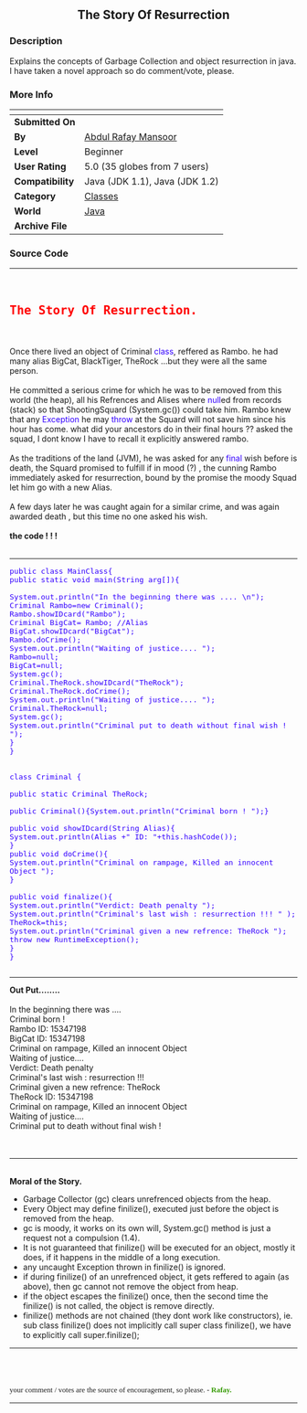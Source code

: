 ﻿<div align="center">

## The Story Of Resurrection


</div>

### Description

Explains the concepts of Garbage Collection and object resurrection in java. I have taken a novel approach so do comment/vote, please.
 
### More Info
 


<span>             |<span>
---                |---
**Submitted On**   |
**By**             |[Abdul Rafay Mansoor](https://github.com/Planet-Source-Code/PSCIndex/blob/master/ByAuthor/abdul-rafay-mansoor.md)
**Level**          |Beginner
**User Rating**    |5.0 (35 globes from 7 users)
**Compatibility**  |Java \(JDK 1\.1\), Java \(JDK 1\.2\)
**Category**       |[Classes](https://github.com/Planet-Source-Code/PSCIndex/blob/master/ByCategory/classes__2-83.md)
**World**          |[Java](https://github.com/Planet-Source-Code/PSCIndex/blob/master/ByWorld/java.md)
**Archive File**   |[](https://github.com/Planet-Source-Code/abdul-rafay-mansoor-the-story-of-resurrection__2-4016/archive/master.zip)





### Source Code

<HR><br><B><FONT COLOR=red>
<KBD><H2>The Story Of Resurrection.</H2></KBD></FONT></B><br><br>
Once there lived an object of Criminal <FONT COLOR="#3300FF">class</font>, reffered as Rambo. he had many alias BigCat, BlackTiger, TheRock ...but they were all the same person.<br><br>
He committed a serious crime for which he was to be removed from this world (the heap), all his Refrences and Alises where <FONT COLOR="#3300FF">null</font>ed from records (stack) so that ShootingSquard (System.gc()) could take him. Rambo knew that any <FONT COLOR="#3300FF">Exception</font> he may <FONT COLOR="#3300FF">throw</font> at the Squard will not save him since his hour has come. what did your ancestors do in their final hours ?? asked the squad, I dont know I have to recall it explicitly answered rambo.<br><br>
As the traditions of the land (JVM), he was asked for any <FONT COLOR="#3300FF">final</font> wish before is death, the Squard promised to fulfill if in mood (?) , the cunning Rambo immediately asked for resurrection, bound by the promise the moody Squad let him go with a new Alias.<br><br>
A few days later he was caught again for a similar crime, and was again awarded death , but this time no one asked his wish.<br><br>
<B>the code ! ! !</B><br><br><hr>
<FONT SIZE=3 COLOR="#3300FF">
<KBD>
public class MainClass{<br>
public static void main(String arg[]){<br><br>
System.out.println("In the beginning there was .... \n");<br>
Criminal Rambo=new Criminal();<br>
Rambo.showIDcard("Rambo");<br>
Criminal BigCat= Rambo; //Alias<br>
BigCat.showIDcard("BigCat");<br>
Rambo.doCrime();<br>
System.out.println("Waiting of justice.... ");<br>
Rambo=null;<br>
BigCat=null;<br>
System.gc();<br>
Criminal.TheRock.showIDcard("TheRock"); <br>
Criminal.TheRock.doCrime(); <br>
System.out.println("Waiting of justice.... ");<br>
Criminal.TheRock=null; <br>
System.gc();<br>
System.out.println("Criminal put to death without final wish ! ");<br>
}<br>
}<br>
<br><br>
class Criminal {<br>
<br>
public static Criminal TheRock; <br>
<br>
public Criminal(){System.out.println("Criminal born ! ");}<br>
<br>
public void showIDcard(String Alias){<br>
System.out.println(Alias +" ID: "+this.hashCode());<br>
}<br>
public void doCrime(){<br>
System.out.println("Criminal on rampage, Killed an innocent Object ");<br>
}<br>
<br>
public void finalize(){<br>
System.out.println("Verdict: Death penalty ");<br>
System.out.println("Criminal's last wish : resurrection !!! " ); <br>
TheRock=this;<br>
System.out.println("Criminal given a new refrence: TheRock ");<br>
throw new RuntimeException();<br>
} <br>
}<br>
 <br>
<hr></FONT>
<B>Out Put........</B><br><br>
In the beginning there was ....<br>
Criminal born !<br>
Rambo ID: 15347198<br>
BigCat ID: 15347198<br>
Criminal on rampage, Killed an innocent Object<br>
Waiting of justice....<br>
Verdict: Death penalty<br>
Criminal's last wish : resurrection !!!<br>
Criminal given a new refrence: TheRock<br>
TheRock ID: 15347198<br>
Criminal on rampage, Killed an innocent Object<br>
Waiting of justice....<br>
Criminal put to death without final wish !<br>
</KBD>
<br>
<br><hr><br>
<B>Moral of the Story.</B><br>
<UL>
<LI>Garbage Collector (gc) clears unrefrenced objects from the heap.
	<LI>Every Object may define finilize(), executed just before the object is removed from the heap.
	<LI>gc is moody, it works on its own will, System.gc() method is just a request not a compulsion (1.4).
	<LI>It is not guaranteed that finilize() will be executed for an object, mostly it does, if it happens in the middle of a long execution.
	<LI>any uncaught Exception thrown in finilize() is ignored.
	<LI>if during finilize() of an unrefrenced object, it gets reffered to again (as above), then gc cannot not remove the object from heap.
	<LI>if the object escapes the finilize() once, then the second time the finilize() is not called, the object is remove directly.
	<LI>finilize() methods are not chained (they dont work like constructors), ie. sub class finilize() does not implicitly call super class finilize(), we have to explicitly call super.finilize();
</UL>
<HR><BR><BR><BR><Font face="Verdana" size=2 >
your comment / votes are the source of encouragement, so please. - <FONT COLOR="#339900"><B>Rafay.</B></FONT></FONT><BR>
<HR>

